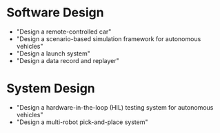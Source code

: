 # Software Design

- "Design a remote-controlled car"
- "Design a scenario-based simulation framework for autonomous vehicles"
- "Design a launch system"
- "Design a data record and replayer"

# System Design

- "Design a hardware-in-the-loop (HIL) testing system for autonomous vehicles"
- "Design a multi-robot pick-and-place system"
